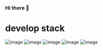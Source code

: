 ### Hi there 👋


# develop stack 


![image](https://user-images.githubusercontent.com/52409400/175980515-4e48e61e-6194-41a0-995f-f90a344e31e4.png)
![image](https://user-images.githubusercontent.com/52409400/175980547-490e87a0-371a-4071-a6d7-ec62991e8458.png)
![image](https://user-images.githubusercontent.com/52409400/175980582-75539272-8f93-4a5f-8222-1ed5ead3b0d5.png)
![image](https://user-images.githubusercontent.com/52409400/175980607-822e3363-3e42-4a54-8eac-e8eb44a1ac97.png)
![image](https://user-images.githubusercontent.com/52409400/175980655-dbe0fcae-720b-4189-994d-7ce9cc9688cf.png)





<!--
**SeungmoHan/SeungmoHan** is a ✨ _special_ ✨ repository because its `README.md` (this file) appears on your GitHub profile.

Here are some ideas to get you started:



- 🔭 I’m currently working on ...
- 🌱 I’m currently learning ...
- 👯 I’m looking to collaborate on ...
- 🤔 I’m looking for help with ...
- 💬 Ask me about ...
- 📫 How to reach me: ...
- 😄 Pronouns: ...
- ⚡ Fun fact: ...
-->
